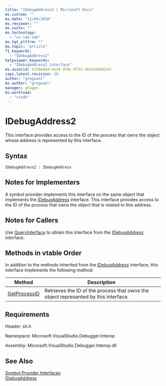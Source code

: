 ```yaml
---
title: "IDebugAddress2 | Microsoft Docs"
ms.custom: ""
ms.date: "11/04/2016"
ms.reviewer: ""
ms.suite: ""
ms.technology: 
  - "vs-ide-sdk"
ms.tgt_pltfrm: ""
ms.topic: "article"
f1_keywords: 
  - "IDebugAddress2"
helpviewer_keywords: 
  - "IDebugAddress2 interface"
ms.assetid: b150e0ed-4ac0-4f8c-9732-4b3e54b9d243
caps.latest.revision: 10
author: "gregvanl"
ms.author: "gregvanl"
manager: ghogen
ms.workload: 
  - "vssdk"
---
```

# IDebugAddress2
This interface provides access to the ID of the process that owns the object whose address is represented by this interface.  
  
## Syntax  
  
```  
IDebugAddress2 : IDebugAddress  
```  
  
## Notes for Implementers  
 A symbol provider implements this interface on the same object that implements the [IDebugAddress](../../../extensibility/debugger/reference/idebugaddress.md) interface. This interface provides access to the ID of the process that owns the object that is related to this address.  
  
## Notes for Callers  
 Use [QueryInterface](/cpp/atl/queryinterface) to obtain this interface from the [IDebugAddress](../../../extensibility/debugger/reference/idebugaddress.md) interface.  
  
## Methods in vtable Order  
 In addition to the methods inherited from the [IDebugAddress](../../../extensibility/debugger/reference/idebugaddress.md) interface, this interface implements the following method:  
  
|Method|Description|  
|------------|-----------------|  
|[GetProcessID](../../../extensibility/debugger/reference/idebugaddress2-getprocessid.md)|Retrieves the ID of the process that owns the object represented by this interface.|  
  
## Requirements  
 Header: sh.h  
  
 Namespace: Microsoft.VisualStudio.Debugger.Interop  
  
 Assembly: Microsoft.VisualStudio.Debugger.Interop.dll  
  
## See Also  
 [Symbol Provider Interfaces](../../../extensibility/debugger/reference/symbol-provider-interfaces.md)   
 [IDebugAddress](../../../extensibility/debugger/reference/idebugaddress.md)